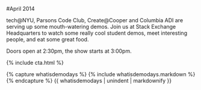 
#April 2014

tech@NYU, Parsons Code Club, Create@Cooper and Columbia ADI are serving up some mouth-watering demos. Join us at Stack Exchange Headquarters to watch some really cool student demos, meet interesting people, and eat some great food.

Doors open at 2:30pm, the show starts at 3:00pm.

{% include cta.html %}

{% capture whatisdemodays %}
  {% include whatisdemodays.markdown %}
{% endcapture %}
{{ whatisdemodays | unindent | markdownify }}
